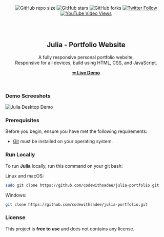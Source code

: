 <div align="center">
  
  ![GitHub repo size](https://img.shields.io/github/repo-size/codewithsadee/julia-portfolio)
  ![GitHub stars](https://img.shields.io/github/stars/codewithsadee/julia-portfolio?style=social)
  ![GitHub forks](https://img.shields.io/github/forks/codewithsadee/julia-portfolio?style=social)
[![Twitter Follow](https://img.shields.io/twitter/follow/codewithsadee_?style=social)](https://twitter.com/intent/follow?screen_name=codewithsadee_)
  [![YouTube Video Views](https://img.shields.io/youtube/views/wjqiFCTssTI?style=social)](https://youtu.be/wjqiFCTssTI)

  <br />
  <br />

  <h2 align="center">Julia - Portfolio Website</h2>

  A fully responsive personal portfolio website, <br />Responsive for all devices, build using HTML, CSS, and JavaScript.

  <a href="https://codewithsadee.github.io/julia-portfolio/"><strong>➥ Live Demo</strong></a>

</div>

<br />

### Demo Screeshots

![Julia Desktop Demo](./readme-images/desktop.png "Desktop Demo")

### Prerequisites

Before you begin, ensure you have met the following requirements:

* [Git](https://git-scm.com/downloads "Download Git") must be installed on your operating system.

### Run Locally

To run **Julia** locally, run this command on your git bash:

Linux and macOS:

```bash
sudo git clone https://github.com/codewithsadee/julia-portfolio.git
```

Windows:

```bash
git clone https://github.com/codewithsadee/julia-portfolio.git
```


### License

This project is **free to use** and does not contains any license.
